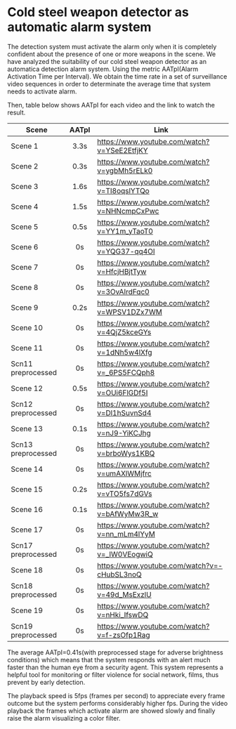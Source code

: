 # Cold steel weapon detector as automatic alarm system
The detection system must activate the alarm only when it is completely confident about the presence of one or more weapons in the scene.
We have analyzed the suitability of our cold steel weapon detector as an automatica detection alarm system. Using the metric AATpI(Alarm Activation Time per Interval). We obtain the time rate in a set of surveillance video sequences in order to determinate the average time that system needs to activate alarm.

Then, table below shows AATpI for each video and the link to watch the result.

|   Scene	|   AATpI	|   Link	|
|------	|:----:	|------	|
|   Scene 1	|   3.3s	|   https://www.youtube.com/watch?v=YSeE2EtfjKY	|
|   Scene 2	|   0.3s	|   https://www.youtube.com/watch?v=ygbMh5rELk0	|
|   Scene 3	|   1.6s	|   https://www.youtube.com/watch?v=TI8oqslYTQo	|
|   Scene 4	|   1.5s	|   https://www.youtube.com/watch?v=NHNcmpCxPwc	|
|   Scene 5	|   0.5s	|   https://www.youtube.com/watch?v=YY1m_yTaoT0	|
|   Scene 6	|   0s	|   https://www.youtube.com/watch?v=YQG37-qq4OI	|
|   Scene 7	|   0s	|   https://www.youtube.com/watch?v=HfcjHBjtTyw	|
|   Scene 8	|   0s	|   https://www.youtube.com/watch?v=3OvAIrdFqc0	|
|   Scene 9	|   0.2s	|   https://www.youtube.com/watch?v=WPSV1DZx7WM	|
|   Scene 10	|   0s	|   https://www.youtube.com/watch?v=4QjZ5kceGYs	|
|   Scene 11	|   0s	|   https://www.youtube.com/watch?v=1dNh5w4lXfg	|
|   Scn11 preprocessed	|   0s	|   https://www.youtube.com/watch?v=_6PS5FCQph8	|
|   Scene 12	|   0.5s	|   https://www.youtube.com/watch?v=OUi6FlGDf5I	|
|   Scn12 preprocessed	|   0s	|   https://www.youtube.com/watch?v=Dl1hSuvnSd4	|
|   Scene 13	|   0.1s	|   https://www.youtube.com/watch?v=nJ9-YiKCJhg	|
|   Scn13 preprocessed	|   0s	|   https://www.youtube.com/watch?v=brboWys1KBQ	|
|   Scene 14	|   0s	|   https://www.youtube.com/watch?v=umAXlWMjfrc	|
|   Scene 15	|   0.2s	|   https://www.youtube.com/watch?v=vTO5fs7dGVs	|
|   Scene 16	|   0.1s	|   https://www.youtube.com/watch?v=bAfWyMw3R_w	|
|   Scene 17	|   0s	|   https://www.youtube.com/watch?v=nn_mLm4lYyM	|
|   Scn17 preprocessed	|   0s	|   https://www.youtube.com/watch?v=_IW0VEogwiQ	|
|   Scene 18	|   0s	|   https://www.youtube.com/watch?v=-cHubSL3noQ	|
|   Scn18 preprocessed	|   0s	|   https://www.youtube.com/watch?v=49d_MsExzlU	|
|   Scene 19	|   0s	|   https://www.youtube.com/watch?v=nHki_IfswDQ	|
|   Scn19 preprocessed	|   0s	|   https://www.youtube.com/watch?v=f-zsOfp1Rag	|

The average AATpI=0.41s(with preprocessed stage for adverse brightness conditions) which means that the system responds with an alert much faster than the human eye from a security agent. This system represents a helpful tool for monitoring or filter violence for social network, films, thus prevent by early detection.

The playback speed is 5fps (frames per second) to appreciate every frame outcome but the system performs considerably higher fps. During the video playback the frames which activate alarm are showed slowly and finally raise the alarm visualizing a color filter.